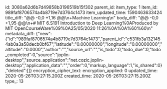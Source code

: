 id: 3080a62d6b7d49858b3196519b15f302
parent_id: 
item_type: 1
item_id: 989faf8706574a4b8719e7d3764c1473
item_updated_time: 1590463633424
title_diff: "@@ -0,0 +1,16 @@\n+Machine Learning\n"
body_diff: "@@ -0,0 +1,95 @@\n+# MIT 6.S191 Introduction to Deep Learning%0AProduced by MIT OpenCourseWare%09%0A25/05/2020 11:26%0A%0A%60%60\n"
metadata_diff: {"new":{"id":"989faf8706574a4b8719e7d3764c1473","parent_id":"c531fb3a1321454ab0a3a58decb0bf67","latitude":"0.00000000","longitude":"0.00000000","altitude":"0.0000","author":"","source_url":"","is_todo":0,"todo_due":0,"todo_completed":0,"source":"joplin-desktop","source_application":"net.cozic.joplin-desktop","application_data":"","order":0,"markup_language":1,"is_shared":0},"deleted":[]}
encryption_cipher_text: 
encryption_applied: 0
updated_time: 2020-05-26T03:27:15.200Z
created_time: 2020-05-26T03:27:15.200Z
type_: 13